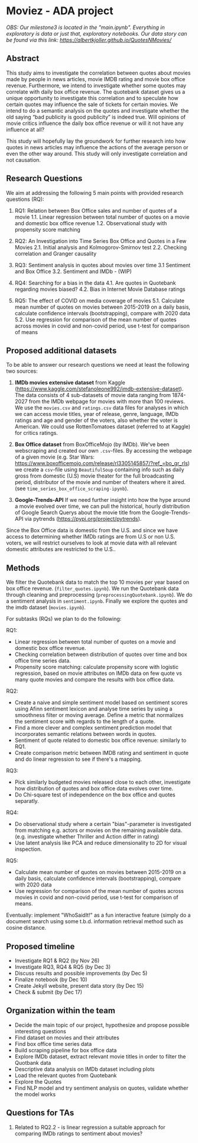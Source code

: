 # Moviez - ADA project

*OBS: Our milestone3 is located in the "main.ipynb". Everything in exploratory is data or just that, exploratory notebooks.*
*Our data story can be found via this link: https://albertkjoller.github.io/QuotesNMovies/*

## Abstract

This study aims to investigate the correlation between quotes about movies made by people in news articles, movie IMDB rating and movie box office revenue. Furthermore, we intend to investigate whether some quotes may correlate with daily box office revenue. The quotebank dataset gives us a unique opportunity to investigate this correlation and to speculate how certain quotes may influence the sale of tickets for certain movies. We intend to do a semantic analysis on the quotes and investigate whether the old saying “bad publicity is good publicity” is indeed true. Will opinions of movie critics influence the daily box office revenue or will it not have any influence at all?

This study will hopefully lay the groundwork for further research into how quotes in news articles may influence the actions of the average person or even the other way around. This study will only investigate correlation and not causation.


## Research Questions

We aim at addressing the following 5 main points with provided research questions (RQ):

1) RQ1: Relation between Box Office sales and number of quotes of a movie
	1.1. Linear regression between total number of quotes on a movie and domestic box office revenue
	1.2. Observational study with propensity score matching
	
2) RQ2: An Investigation into Time Series Box Office and Quotes in a Few Movies
	2.1. Initial analysis and Kolmogorov-Smirnov test
	2.2. Checking correlation and Granger causality
	
3) RQ3: Sentiment analysis in quotes about movies over time
	3.1 Sentiment and Box Office
	3.2. Sentiment and IMDb - (WIP)

4) RQ4: Searching for a bias in the data
	4.1. Are quotes in Quotebank regarding movies biased?
	4.2. Bias in Internet Movie Database ratings

5) RQ5: The effect of COVID on media coverage of movies
	5.1. Calculate mean number of quotes on movies between 2015-2019 on a daily basis, calculate confidence intervals (bootstrapping), compare with 2020 data
	5.2. Use regression for comparison of the mean number of quotes across movies in covid and non-covid period, use t-test for comparison of means

## Proposed additional datasets

To be able to answer our research questions we need at least the following two sources:

1) **IMDb movies extensive dataset** from Kaggle (https://www.kaggle.com/stefanoleone992/imdb-extensive-dataset). The data consists of 4 sub-datasets of movie data ranging from 1874-2027 from the IMDb webpage for movies with more than 100 reviews. We use the `movies.csv` and `ratings.csv` data files for analyses in which we can access movie titles, year of release, genre, language, IMDb ratings and age and gender of the voters, also whether the voter is American. We could use RottenTomatoes dataset (referred to at Kaggle) for critics ratings.

2) **Box Office dataset** from BoxOfficeMojo (by IMDb). We've been webscraping and created our own `.csv`-files. By accessing the webpage of a given movie (e.g. Star Wars: https://www.boxofficemojo.com/release/rl3305145857/?ref_=bo_gr_rls) we create a `csv`-file using `BeautifulSoup` containing info such as daily gross from domestic (U.S) movie theater for the full broadcasting period, distributor of the movie and number of theaters where it aired. (see `time_series_box_office_scraping-ipynb`).


3) **Google-Trends-API** If we need further insight into how the hype around a movie evolved over time, we can pull the historical, hourly distribution of Google Search Querys about the movie title from the Google-Trends-API via pytrends (https://pypi.org/project/pytrends).


Since the Box Office data is domestic from the U.S. and since we have access to determining whether IMDb ratings are from U.S or non U.S. voters, we will restrict ourselves to look at movie data with all relevant domestic attributes are restricted to the U.S..

## Methods

We filter the Quotebank data to match the top 10 movies per year based on box office revenue. (`filter_quotes.ipynb`). We run the Quotebank data through cleaning and preprocessing (`preprocessingQuotebank.ipynb`). We do a sentiment analysis in `sentiment.ipynb`. Finally we explore the quotes and the imdb dataset (`movies.ipynb`).

For subtasks (RQs) we plan to do the following:

RQ1:
- Linear regression between total number of quotes on a movie and domestic box office revenue.
- Checking correlation between distribution of quotes over time and box office time series data.
- Propensity score matching: calculate propensity score with logistic regression, based on movie attributes on IMDb data on few quote vs many quote movies and compare the results with box office data.

RQ2:
- Create a naive and simple sentiment model based on sentiment scores using Afinn sentiment lexicon and analyse time series by using a smoothness filter or moving average. Define a metric that normalizes the sentiment score with regards to the length of a quote.
- Find a more clever and complex sentiment prediction model that incorporates semantic relations between words in quotes.
- Sentiment of quote related to domestic box office revenue: similarly to RQ1.
- Create comparison metric between IMDB rating and sentiment in quote and do linear regression to see if there's a mapping.

RQ3:
- Pick similarly budgeted movies released close to each other, investigate how distribution of quotes and box office data evolves over time.
- Do Chi-square test of independence on the box office and quotes separatly.

RQ4:
- Do observational study where a certain "bias"-parameter is investigated from matching e.g. actors or movies on the remaining available data. (e.g. investigate whether Thriller and Action differ in rating) 
- Use latent analysis like PCA and reduce dimensionality to 2D for visual inspection.

RQ5:
-  Calculate mean number of quotes on movies between 2015-2019 on a daily basis, calculate confidence intervals (bootstrapping), compare with 2020 data
-  Use regression for comparison of the mean number of quotes across movies in covid and non-covid period, use t-test for comparison of means.


Eventually: implement "WhoSaidIt!" as a fun interactive feature (simply do a document search using some t.b.d. information retrieval method such as cosine distance.
	

## Proposed timeline

- Investigate RQ1 & RQ2 (by Nov 26)
- Investigate RQ3, RQ4 & RQ5 (by Dec 3)
- Discuss results and possible improvements (by Dec 5)
- Finalize notebook (by Dec 10)
- Create Jekyll website, present data story (by Dec 15)
- Check & submit (by Dec 17)


## Organization within the team

- Decide the main topic of our project, hypothesize and propose possible interesting questions 
- Find dataset on movies and their attributes
- Find box office time series data
- Build scraping pipeline for box office data
- Explore IMDb dataset, extract relevant movie titles in order to filter the Quotbank data
- Descriptive data analysis on IMDb dataset including plots
- Load the relevant quotes from Quotebank
- Explore the Quotes
- Find NLP model and try sentiment analysis on quotes, validate whether the model works

## Questions for TAs 

1) Related to RQ2.2 - is linear regression a suitable approach for comparing IMDb ratings to sentiment about movies?

